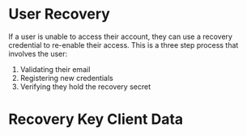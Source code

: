 # User Recovery

If a user is unable to access their account, they can use a recovery credential to re-enable their access. This is a three step process that involves the user:

1. Validating their email
1. Registering new credentials
1. Verifying they hold the recovery secret

# Recovery Key Client Data
